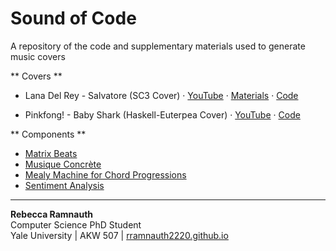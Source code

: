 # Sound of Code

A repository of the code and supplementary materials used to generate music covers

** Covers **
- Lana Del Rey - Salvatore (SC3 Cover) · [YouTube](https://youtu.be/jOrVBlxGwwk) · [Materials](https://github.com/rramnauth2220/sound-of-code/tree/master/salvatore) · [Code](https://github.com/rramnauth2220/cpsc-531-supercollider#midterm-musique-concr%C3%A8te)

- Pinkfong! - Baby Shark (Haskell-Euterpea Cover) · [YouTube](https://youtu.be/jOrVBlxGwwk) · [Code](https://github.com/rramnauth2220/sound-of-code/tree/master/baby%20shark)

** Components **
- [Matrix Beats](https://github.com/rramnauth2220/cpsc-531-supercollider#project-1-matrix-beats)
- [Musique Concrète](https://github.com/rramnauth2220/cpsc-531-supercollider#midterm-musique-concr%C3%A8te)
- [Mealy Machine for Chord Progressions](https://github.com/rramnauth2220/cpsc-531-supercollider#musical-mealy-machine)
- [Sentiment Analysis](https://github.com/rramnauth2220/cpsc-531-supercollider#final-sentiment-analysis)

---------
**Rebecca Ramnauth** </br>
Computer Science PhD Student </br>
Yale University | AKW 507 | [rramnauth2220.github.io](rramnauth2220.github.io) </br>

